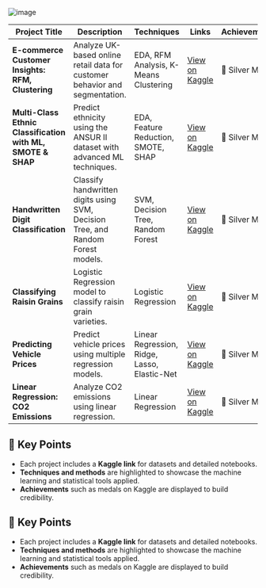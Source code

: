 ![image](https://github.com/user-attachments/assets/52cf4c63-63ea-4630-bf2e-14bb30dc0122)


| **Project Title**                                           | **Description**                                                                 | **Techniques**                               | **Links**                                                                                                     | **Achievements** |
| ----------------------------------------------------------- | ------------------------------------------------------------------------------- | -------------------------------------------- | ------------------------------------------------------------------------------------------------------------- | ---------------- |
| **E-commerce Customer Insights: RFM, Clustering**           | Analyze UK-based online retail data for customer behavior and segmentation.     | EDA, RFM Analysis, K-Means Clustering        | [View on Kaggle](https://www.kaggle.com/code/yaaryiitturan/e-commerce-customer-insights-rfm-clustering)       | 🥈 Silver Medal  |
| **Multi-Class Ethnic Classification with ML, SMOTE & SHAP** | Predict ethnicity using the ANSUR II dataset with advanced ML techniques.       | EDA, Feature Reduction, SMOTE, SHAP          | [View on Kaggle](https://www.kaggle.com/code/yaaryiitturan/multi-class-ethnic-classification-ml-smote-shap)   | 🥈 Silver Medal  |
| **Handwritten Digit Classification**                        | Classify handwritten digits using SVM, Decision Tree, and Random Forest models. | SVM, Decision Tree, Random Forest            | [View on Kaggle](https://www.kaggle.com/code/yaaryiitturan/handwritten-digit-classification-svm-dt-rf)        | 🥈 Silver Medal  |
| **Classifying Raisin Grains**                               | Logistic Regression model to classify raisin grain varieties.                   | Logistic Regression                          | [View on Kaggle](https://www.kaggle.com/code/yaaryiitturan/classifying-raisin-with-logistic-regression)       | 🥈 Silver Medal  |
| **Predicting Vehicle Prices**                               | Predict vehicle prices using multiple regression models.                        | Linear Regression, Ridge, Lasso, Elastic-Net | [View on Kaggle](https://www.kaggle.com/code/yaaryiitturan/predicting-vehicle-prices-using-regression-models) | 🥈 Silver Medal  |
| **Linear Regression: CO2 Emissions**                        | Analyze CO2 emissions using linear regression.                                  | Linear Regression                            | [View on Kaggle](https://www.kaggle.com/code/yaaryiitturan/lineer-regression-co2-emissions)                   | 🥈 Silver Medal  |

## 🔗 Key Points

- Each project includes a **Kaggle link** for datasets and detailed notebooks.
- **Techniques and methods** are highlighted to showcase the machine learning and statistical tools applied.
- **Achievements** such as medals on Kaggle are displayed to build credibility.


## 🔗 Key Points
- Each project includes a **Kaggle link** for datasets and detailed notebooks.
- **Techniques and methods** are highlighted to showcase the machine learning and statistical tools applied.
- **Achievements** such as medals on Kaggle are displayed to build credibility.



